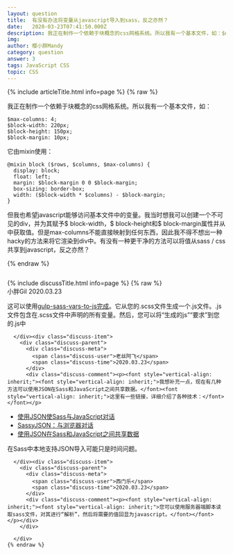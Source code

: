 ```yaml
---
layout: question
title:  有没有办法将变量从javascript导入到sass，反之亦然？
date:   2020-03-23T07:41:50.000Z
description: 我正在制作一个依赖于块概念的css网格系统。所以我有一个基本文件，如：$max-columns  4;$block-width  220px;$b...
img: 
author: 樱小胖Mandy
category: question
answer: 3
tags: JavaScript CSS
topic: CSS
---
```

<div class="article-root">
  <div class="article">
    {% include articleTitle.html info=page %}
    {% raw %}
    <div class="article-content"><p><font style="vertical-align: inherit;"><font style="vertical-align: inherit;">我正在制作一个依赖于块概念的css网格系统。</font><font style="vertical-align: inherit;">所以我有一个基本文件，如：</font></font></p>

<pre><code>$max-columns: 4;<font></font>
$block-width: 220px;<font></font>
$block-height: 150px;<font></font>
$block-margin: 10px;<font></font>
</code></pre>

<p><font style="vertical-align: inherit;"><font style="vertical-align: inherit;">它由mixin使用：</font></font></p>

<pre><code>@mixin block ($rows, $columns, $max-columns) {<font></font>
  display: block;<font></font>
  float: left;<font></font>
  margin: $block-margin 0 0 $block-margin;<font></font>
  box-sizing: border-box;<font></font>
  width: ($block-width * $columns) - $block-margin;<font></font>
}<font></font>
</code></pre>

<p><font style="vertical-align: inherit;"><font style="vertical-align: inherit;">但我也希望javascript能够访问基本文件中的变量。</font><font style="vertical-align: inherit;">我当时想我可以创建一个不可见的div，并为其赋予$ block-width，$ block-height和$ block-margin属性并从中获取值。</font><font style="vertical-align: inherit;">但是max-columns不能直接映射到任何东西，因此我不得不想出一种hacky的方法来将它渲染到div中。</font><font style="vertical-align: inherit;">有没有一种更干净的方法可以将值从sass / css共享到javascript，反之亦然？</font></font></p></div>
    {% endraw %}
  </div>
  <p style="height: 0;width:0;overflow: hidden;"> 第2923篇《有没有办法将变量从javascript导入到sass，反之亦然？》来自Winter(https://github.com/aiyld/aiyld.github.io)的站点</p>
  <div class="discuss-wrapper">
    {% include discussTitle.html info=page %}
    {% raw %}
    <div class="discuss-item">
        <div class="discuss-parent">
          <div class="discuss-meta">
            <span class="discuss-user">小胖Gil</span>
            <span class="discuss-time">2020.03.23</span>
          </div>
          <div class="discuss-comment"><p><font style="vertical-align: inherit;"><font style="vertical-align: inherit;">这可以使用</font></font><a href="https://www.npmjs.com/package/gulp-sass-vars-to-js" rel="nofollow noreferrer"><font style="vertical-align: inherit;"><font style="vertical-align: inherit;">gulp-sass-vars-to-js完成</font></font></a><font style="vertical-align: inherit;"><font style="vertical-align: inherit;">。</font><font style="vertical-align: inherit;">它从您的.scss文件生成一个.js文件。</font><font style="vertical-align: inherit;">.js文件包含在.scss文件中声明的所有变量。</font><font style="vertical-align: inherit;">然后，您可以将“生成的js”“要求”到您的.js中</font></font></p></div>
        </div>
        
      </div><div class="discuss-item">
        <div class="discuss-parent">
          <div class="discuss-meta">
            <span class="discuss-user">老丝阿飞</span>
            <span class="discuss-time">2020.03.23</span>
          </div>
          <div class="discuss-comment"><p><font style="vertical-align: inherit;"><font style="vertical-align: inherit;">我想补充一点，现在有几种方法可以使用JSON在Sass和JavaScript之间共享数据。</font><font style="vertical-align: inherit;">这里有一些链接，详细介绍了各种技术：</font></font></p>

<ul>
<li><a href="http://css-tricks.com/making-sass-talk-to-javascript-with-json/" rel="nofollow"><font style="vertical-align: inherit;"><font style="vertical-align: inherit;">使用JSON使Sass与JavaScript对话</font></font></a>  </li>
<li><a href="http://hugogiraudel.com/2014/01/20/json-in-sass/" rel="nofollow"><font style="vertical-align: inherit;"><font style="vertical-align: inherit;">SassyJSON：与浏览器对话</font></font></a>  </li>
<li><a href="http://viget.com/extend/sharing-data-between-sass-and-javascript-with-json" rel="nofollow"><font style="vertical-align: inherit;"><font style="vertical-align: inherit;">使用JSON在Sass和JavaScript之间共享数据</font></font></a>  </li>
</ul>

<p><font style="vertical-align: inherit;"><font style="vertical-align: inherit;">在Sass中本地支持JSON导入可能只是时间问题。</font></font></p></div>
        </div>
        
      </div><div class="discuss-item">
        <div class="discuss-parent">
          <div class="discuss-meta">
            <span class="discuss-user">西门乐</span>
            <span class="discuss-time">2020.03.23</span>
          </div>
          <div class="discuss-comment"><p><font style="vertical-align: inherit;"><font style="vertical-align: inherit;">您可以使用服务器端脚本读取sass文件，对其进行“解析”，然后将需要的值回显为javascript。</font></font></p></div>
        </div>
        
      </div>
    {% endraw %}
  </div>
<div>
